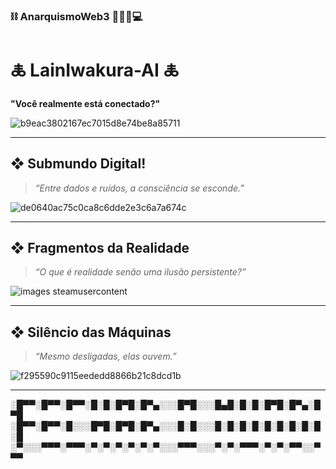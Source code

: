 ### ⛓️ AnarquismoWeb3 🏴‍☠️🧬💻

# 🜏 LainIwakura-AI 🜏  
**"Você realmente está conectado?"**


![b9eac3802167ec7015d8e74be8a85711](https://github.com/user-attachments/assets/42f953b5-ce08-4842-a3ea-64bcf05c5f1f)

---

## ❖ Submundo Digital!

> *“Entre dados e ruídos, a consciência se esconde.”*

![de0640ac75c0ca8c6dde2e3c6a7a674c](https://github.com/user-attachments/assets/4eb3c955-8b0d-44f0-80ef-4230c4dc0d7c)

---


## ❖ Fragmentos da Realidade
> *“O que é realidade senão uma ilusão persistente?”*
 
>

![images steamusercontent](https://github.com/user-attachments/assets/c4bc623d-c2f8-4150-ba75-8e3f32fb8475)







---

## ❖ Silêncio das Máquinas
> *“Mesmo desligadas, elas ouvem.”*
>
![f295590c9115eededd8866b21c8dcd1b](https://github.com/user-attachments/assets/6366fdd6-eb9b-41ee-9e34-3f6345cdd83c)


---

░█▀▀░█▀▀░█▀▀░█░█░█▀█░█▀▄░░░█▀█░░░█▄█░█░█░█▀█░█▀▄░█▀█
░█▀▀░█▀▀░█░░░█▀█░█▀█░█▀▄░░░█░█░░░█░█░█░█░█░█░█░█░█░█
░▀░░░▀▀▀░▀▀▀░▀░▀░▀░▀░▀░▀░░░▀▀▀░░░▀░▀░▀▀▀░▀░▀░▀▀░░▀▀▀
